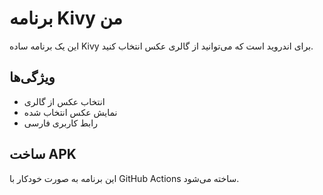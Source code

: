 # برنامه Kivy من

این یک برنامه ساده Kivy برای اندروید است که می‌توانید از گالری عکس انتخاب کنید.

## ویژگی‌ها
- انتخاب عکس از گالری
- نمایش عکس انتخاب شده
- رابط کاربری فارسی

## ساخت APK
این برنامه به صورت خودکار با GitHub Actions ساخته می‌شود.
